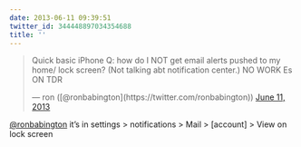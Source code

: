 ```yaml
---
date: 2013-06-11 09:39:51
twitter_id: 344448897034354688
title: ''
---
```


<blockquote class="twitter-tweet"><p lang="en" dir="ltr">Quick basic iPhone Q: how do I NOT get email alerts pushed to my home/ lock screen? (Not talking abt notification center.) NO WORK Es ON TDR</p>&mdash; ron ([@ronbabington](https://twitter.com/ronbabington)) <a href="https://twitter.com/ronbabington/status/344444180904411136?ref_src=twsrc%5Etfw">June 11, 2013</a></blockquote>
<script async src="https://platform.twitter.com/widgets.js" charset="utf-8"></script>

[@ronbabington](https://twitter.com/ronbabington) it’s in settings &gt; notifications &gt; Mail &gt; [account] &gt; View on lock screen
